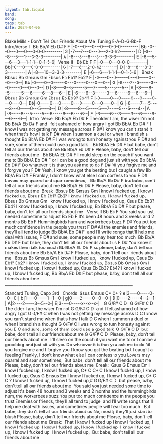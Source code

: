 ```yaml
---
layout: tab.liquid
band:
song:
tags: tab
date: 2024-04-06
---
```

Blake Mills - Don't Tell Our Friends About Me  Tuning E-A-D-G-Bb-F    Intro/Verse I      Bb Bb/A Eb  D#  F F |-0---0---0---0---0-0-0---------| Bb|-0---0---0---0---0-0-0---------| G |-7---7---0---0---2-0-h2--------| D |-8---8---5---1---3-3-3---------| A |-8---8---6---3---3-3-3---------| E |-6---5---6---3---1-1-1--0-1-5-6|  Verse II      Bb  Eb   F F |-0---0---0-0-0---------| Bb|-0---0---0-0-0---------| G |-7---8---2-0-h2--------| D |-8---8---3-3-3---------| A |-8---10--3-3-3---------| E |-6---6---1-1-1--0-1-5-6|   Break     Bbsus Bb Gmsus  Gm  Ebsus Eb Eb1? Eb2? F |-0----0--0------0---0-----0---0---0--| Bb|-0----0--0------0---0-----0---0---0--| G |-8----7--5------3---0-----0---0---0--| D |-8----8--5------5---7-----5---5---5--| A |-8----8--5------5---6-----6---8---6--| E |-6----6--3------3---6-----6---6---6--|      Bbsus Bb  Gmsus Gm  Ebsus Eb  Eb3? Eb4? F |-0-----0---0-----0---0-----0---0----0--| Bb|-0-----0---0-----0---0-----0---0----0--| G |-8-----7---5-----3---0-----0---5----3--| D |-8-----8---5-----5---7-----5---5----4--| A |-8-----8---5-----5---6-----6---6----6--| E |-6-----6---3-----3---6-----6---6----6--|  Intro  Verse  Bb       Bb/A      Eb          D#     F The older I am, the wiser I'm not   Bb        Bb/A        Eb          D#    F and I felt ashamed of how angry I got Bb        Bb/A        Eb          D#    F I know I was not getting my message across F                                         D# I know you can't stand it when that's how I talk F                                         D# when I summon a duel or when I brandish a thought Bb        Bb/A        Eb          D#    F I was wrong to turn honesty against you F                                         D# and sure, some of them could use a good talk    Bb       Bb/A      Eb          D#     F but babe, don't tell all our friends about me Bb       Bb/A      Eb          D#     F Please, baby, don't tell our friends about me   Bb       Bb/A      Eb          D#     F I could sleep on the couch if you want me to Bb       Bb/A      Eb          D#     F or I can be a good dog and just sit with you Bb       Bb/A      Eb          D#     F Do whatever it is that you ask me to do F                                 D# 'til you forgive me and I forgive you F                                         D# Yeah, I know you got the beating but I caught a few Bb        Bb/A         Eb          D#         F Frankly, I don't know what else I can confess to you F                                 D# Lovers may quarrel and spar sometimes,   Bb       Bb/A      Eb          D#     F but babe, don't tell all our friends about me Bb       Bb/A      Eb          D#     F Please, baby, don't tell our friends about me  Break  Bbsus          Bb    Gmsus           Gm I know I fucked up, I know I fucked up, Ebsus         Eb        Eb1?         Eb2? I know I fucked up, I know I fucked up, Bbsus          Bb    Gmsus           Gm I know I fucked up, I know I fucked up, Csus           Eb     Eb3?            Eb4? I know I fucked up, I know I fucked up, Bb       Bb/A      Eb          D#                     F but please, baby, don't tell all our friends about me   Verse II Bb                Eb                     F You said you just needed some time to adjust Bb                Eb                     F It's been 48 hours and 3 weeks and 2 months Bb                Eb                F Hummingbirds hum and workerbees buzz F                                              D# You put too much confidence in the people you trust F                                              D# All the enemies and friends, they'll all tend to judge Bb            Bb/A          Eb                 D#     F   and I'll write songs that'll help me deal with issues, F                                    D# and sure, some people may hear too much  Bb       Bb/A      Eb          D#                     F but babe, they don't tell all our friends about us F                                 D# You know it makes them talk too much Bb       Bb/A      Eb          D#                     F so please, baby, don't tell our friends about me Bb       Bb/A      Eb          D#                     F Please, baby, don't tell our friends about me   Bbsus          Bb    Gmsus           Gm I know I fucked up, I know I fucked up, Csus         Eb        Eb1?            Eb2? I know I fucked up, I know I fucked up, Bbsus          Bb    Gmsus           Gm I know I fucked up, I know I fucked up, Csus           Eb     Eb3?            Eb4? I know I fucked up, I know I fucked up, Bb       Bb/A      Eb          D#                     F but please, baby, don't tell all our friends about me   __________________________________________________________________ 



Standard Tuning, Capo 3rd   Chords   Gsus Emsus C* C+ ? e|3----0-----0--0--0-| b|1----0-----1--1--0-| g|0----2-----0--0--0-| D|0----2-----4--2--1-| A|2----2-----3--5--3-| E|3----0-----x--x--x-|    G  G/F#  C    D    G     G/F#         C           D   The older I am, the wiser I'm not G     G/F#         C           D   and I felt ashamed of how angry I got G         G/F#                    C when I was not getting my message across D                                           C I know you can't stand me when that's how I talk D                                           C when I summon a duel or when I brandish a thought G         G/F#                  C I was wrong to turn honesty against you D                                        C and sure, some of them could use a good talk  G      G/F#         C                    D   but babe, don't tell all our friends about me G         G/F#        C                   D   Please, baby, don't tell our friends about me   I'll sleep on the couch if you want me to or I can be a good dog and just sit with you Do whatever it is that you ask me to do 'til you forgive me and I forgive you I know you got the beating but I caught a feeeling Frankly, I don't know what else I can confess to you Lovers may quarrel and spar sometimes,  But babe, don't tell all our friends about me Please, baby, don't tell our friends about me  Break:  Gsus             G  Emsus            Em I know I fucked up, I know I fucked up, C*               C   C+             C I know I fucked up, I know I fucked up, Gsus             G  Emsus            Em I know I fucked up, I know I fucked up, C*               C   C               ? I know I fucked up, I know I fucked up,# G      G/F#         C                    D  but please, baby, don't tell all our friends about me  You said you just needed some time to adjust It's been 48 hours and 3 weeks and 2 months and the hummingbirds hum, the workerbees buzz You put too much confidence in the people you trust Enemies or friends, they'll all tend to judge  and I'll write songs that'll help me deal with issues, and sometimes people will hear too much   But babe, they don't tell all our friends about us No, mostly they'll just start to blush Please, baby, don't tell our friends about me Please, baby, don't tell our friends about me  Break:  That I know I fucked up I know I fucked up, I know I fucked up  I know I fucked up, I know I fucked up  I know I fucked up, I know I fucked up  I know I fucked up,  But babe, don't tell all our friends about me

